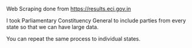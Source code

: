 Web Scraping done from https://results.eci.gov.in

I took Parliamentary Constituency General to include parties from every state so that we can have large data.

You can repeat the same process to individual states.
